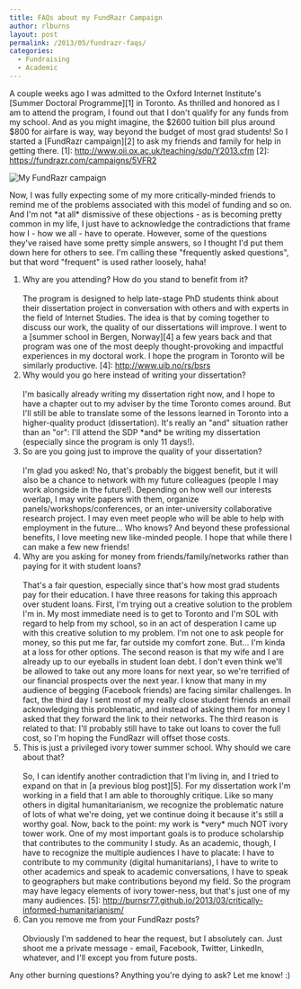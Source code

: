 ```yaml
---
title: FAQs about my FundRazr Campaign
author: rlburns
layout: post
permalink: /2013/05/fundrazr-faqs/
categories:
  - Fundraising
  - Academic
---
```


A couple weeks ago I was admitted to the Oxford Internet Institute's [Summer Doctoral Programme][1] in Toronto. As thrilled and honored as I am to attend the program, I found out that I don't qualify for any funds from my school. And as you might imagine, the $2600 tuition bill plus around $800 for airfare is way, way beyond the budget of most grad students! So I started a [FundRazr campaign][2] to ask my friends and family for help in getting there. 
 [1]: http://www.oii.ox.ac.uk/teaching/sdp/Y2013.cfm
 [2]: https://fundrazr.com/campaigns/5VFR2

![My FundRazr campaign](https://s3.amazonaws.com/fundrazr-platform/campaigns/8ba1e105f8d9474690b464ad114125f0.jpg)

 [3]: https://fundrazr.com/campaigns/5VFR2

Now, I was fully expecting some of my more critically-minded friends to remind me of the problems associated with this model of funding and so on. And I'm not \*at all\* dismissive of these objections - as is becoming pretty common in my life, I just have to acknowledge the contradictions that frame how I - how we all - have to operate. However, some of the questions they've raised have some pretty simple answers, so I thought I'd put them down here for others to see. I'm calling these "frequently asked questions", but that word "frequent" is used rather loosely, haha!

1. Why are you attending? How do you stand to benefit from it? <br><br> The program is designed to help late-stage PhD students think about their dissertation project in conversation with others and with experts in the field of Internet Studies. The idea is that by coming together to discuss our work, the quality of our dissertations will improve. I went to a [summer school in Bergen, Norway][4] a few years back and that program was one of the most deeply thought-provoking and impactful experiences in my doctoral work. I hope the program in Toronto will be similarly productive.
 [4]: http://www.uib.no/rs/bsrs
2. Why would you go here instead of writing your dissertation? <br><br> I'm basically already writing my dissertation right now, and I hope to have a chapter out to my adviser by the time Toronto comes around. But I'll still be able to translate some of the lessons learned in Toronto into a higher-quality product (dissertation). It's really an "and" situation rather than an "or": I'll attend the SDP \*and\* be writing my dissertation (especially since the program is only 11 days!).
3. So are you going just to improve the quality of your dissertation? <br><br> I'm glad you asked! No, that's probably the biggest benefit, but it will also be a chance to network with my future colleagues (people I may work alongside in the future!). Depending on how well our interests overlap, I may write papers with them, organize panels/workshops/conferences, or an inter-university collaborative research project. I may even meet people who will be able to help with employment in the future... Who knows? And beyond these professional benefits, I love meeting new like-minded people. I hope that while there I can make a few new friends!
4. Why are you asking for money from friends/family/networks rather than paying for it with student loans? <br><br> That's a fair question, especially since that's how most grad students pay for their education. I have three reasons for taking this approach over student loans. First, I'm trying out a creative solution to the problem I'm in. My most immediate need is to get to Toronto and I'm SOL with regard to help from my school, so in an act of desperation I came up with this creative solution to my problem. I'm not one to ask people for money, so this put me far, far outside my comfort zone. But... I'm kinda at a loss for other options. The second reason is that my wife and I are already up to our eyeballs in student loan debt. I don't even think we'll be allowed to take out any more loans for next year, so we're terrified of our financial prospects over the next year. I know that many in my audience of begging (Facebook friends) are facing similar challenges. In fact, the third day I sent most of my really close student friends an email acknowledging this problematic, and instead of asking them for money I asked that they forward the link to their networks. The third reason is related to that: I'll probably still have to take out loans to cover the full cost, so I'm hoping the FundRazr will offset those costs.
5. This is just a privileged ivory tower summer school. Why should we care about that? <br><br> So, I can identify another contradiction that I'm living in, and I tried to expand on that in [a previous blog post][5]. For my dissertation work I'm working in a field that I am able to thoroughly critique. Like so many others in digital humanitarianism, we recognize the problematic nature of lots of what we're doing, yet we continue doing it because it's still a worthy goal. Now, back to the point: my work is \*very\* much NOT ivory tower work. One of my most important goals is to produce scholarship that contributes to the community I study. As an academic, though, I have to recognize the multiple audiences I have to placate: I have to contribute to my community (digital humanitarians), I have to write to other academics and speak to academic conversations, I have to speak to geographers but make contributions beyond my field. So the program may have legacy elements of ivory tower-ness, but that's just one of my many audiences. 
 [5]: http://burnsr77.github.io/2013/03/critically-informed-humanitarianism/
6. Can you remove me from your FundRazr posts? <br><br> Obviously I'm saddened to hear the request, but I absolutely can. Just shoot me a private message - email, Facebook, Twitter, LinkedIn, whatever, and I'll except you from future posts.


Any other burning questions? Anything you're dying to ask? Let me know! :\)